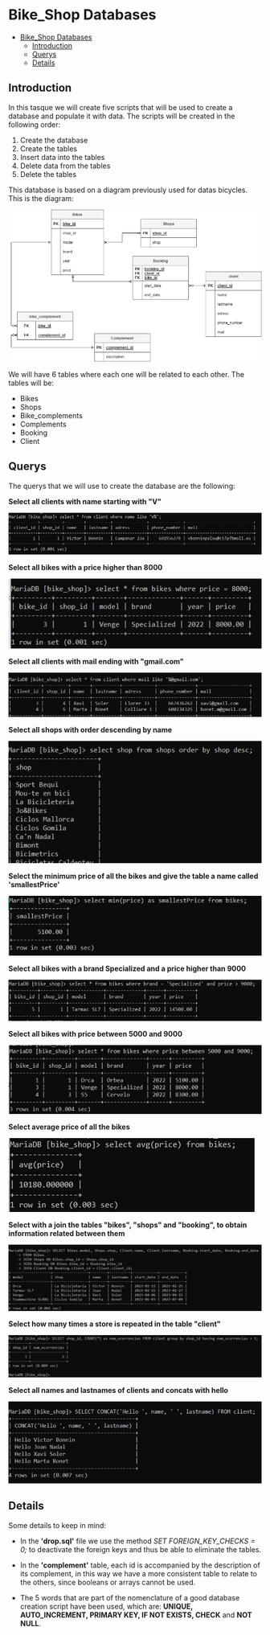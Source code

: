 # Bike_Shop Databases

- [Bike\_Shop Databases](#bike_shop-databases)
  - [Introduction](#introduction)
  - [Querys](#querys)
  - [Details](#details)

## Introduction

In this tasque we will create five scripts that will be used to create a database and populate it with data.
The scripts will be created in the following order:

1. Create the database
2. Create the tables
3. Insert data into the tables
4. Delete data from the tables
5. Delete the tables

This database is based on a diagram previously used for datas bicycles. This is the diagram:

![](img/database_bikes.drawio.png)

We will have 6 tables where each one will be related to each other. The tables will be:

- Bikes
- Shops
- Bike_complements
- Complements
- Booking
- Client

## Querys

The querys that we will use to create the database are the following:

**Select all clients with name starting with "V"**

![](img/Screenshot_1.png)


**Select all bikes with a price higher than 8000**

![](img/Screenshot_2.png)

**Select all clients with mail ending with "gmail.com"**

![](img/Screenshot_3.png)

**Select all shops with order descending by name**

![](img/Screenshot_4.png)


**Select the minimum price of all the bikes and give the table a name called 'smallestPrice'**

![](img/Screenshot_5.png)

**Select all bikes with a brand Specialized and a price higher than 9000**

![](img/Screenshot_6.png)


**Select all bikes with price between 5000 and 9000**

![](img/Screenshot_7.png)

**Select average price of all the bikes**

![](img/Screenshot_8.png)

**Select with a join the tables "bikes", "shops" and "booking", to obtain information related between them**

![](img/Screenshot_10.png)



**Select how many times a store is repeated in the table "client"**

![](img/Screenshot_11.png)


**Select all names and lastnames of clients and concats with hello**

![](img/Screenshot_12.png)


## Details

Some details to keep in mind:

- In the **'drop.sql'** file we use the method *SET FOREIGN_KEY_CHECKS = 0;* to deactivate the foreign keys and thus be able to eliminate the tables.

- In the **'complement'** table, each id is accompanied by the description of its complement, in this way we have a more consistent table to relate to the others, since booleans or arrays cannot be used.

- The 5 words that are part of the nomenclature of a good database creation script have been used, which are: **UNIQUE, AUTO_INCREMENT, PRIMARY KEY, IF NOT EXISTS, CHECK** and **NOT NULL**.

